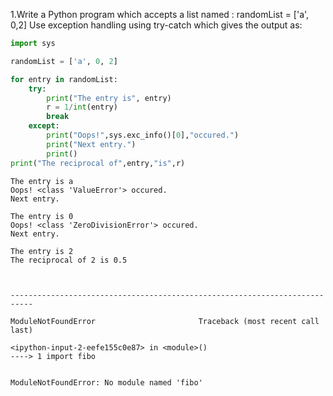 
1.Write a Python program which accepts a list named : randomList = ['a', 0,2] Use exception handling using try-catch which gives the output as:


```python
import sys

randomList = ['a', 0, 2]

for entry in randomList:
    try:
        print("The entry is", entry)
        r = 1/int(entry)
        break
    except:
        print("Oops!",sys.exc_info()[0],"occured.")
        print("Next entry.")
        print()
print("The reciprocal of",entry,"is",r)
```

    The entry is a
    Oops! <class 'ValueError'> occured.
    Next entry.
    
    The entry is 0
    Oops! <class 'ZeroDivisionError'> occured.
    Next entry.
    
    The entry is 2
    The reciprocal of 2 is 0.5
    


```python

```


```python

```


    ---------------------------------------------------------------------------

    ModuleNotFoundError                       Traceback (most recent call last)

    <ipython-input-2-eefe155c0e87> in <module>()
    ----> 1 import fibo
    

    ModuleNotFoundError: No module named 'fibo'



```python

```


```python

```


```python

```


```python

```


```python

```


```python

```
